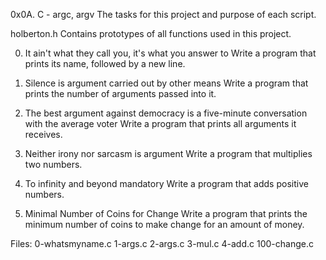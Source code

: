 0x0A. C - argc, argv
The tasks for this project and purpose of each script.

holberton.h
Contains prototypes of all functions used in this project.

0. It ain't what they call you, it's what you answer to
Write a program that prints its name, followed by a new line.

1. Silence is argument carried out by other means
Write a program that prints the number of arguments passed into it.

2. The best argument against democracy is a five-minute conversation with the average voter
Write a program that prints all arguments it receives.

3. Neither irony nor sarcasm is argument
Write a program that multiplies two numbers.

4. To infinity and beyond mandatory
Write a program that adds positive numbers.

5. Minimal Number of Coins for Change
Write a program that prints the minimum number of coins to make change for an amount of money.

Files:
0-whatsmyname.c 1-args.c 2-args.c 3-mul.c 4-add.c 100-change.c
